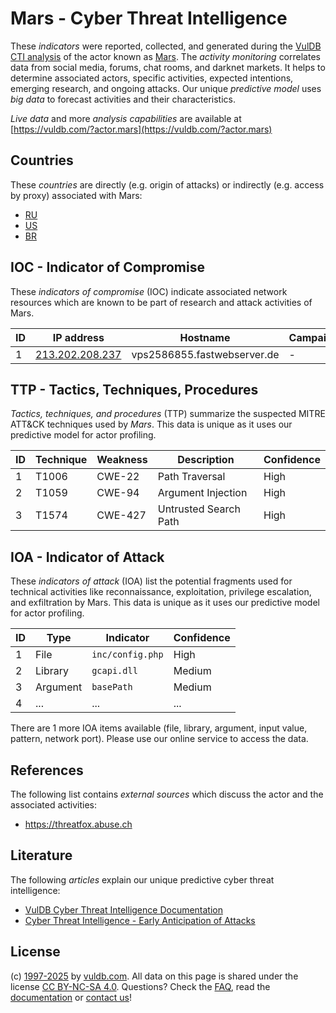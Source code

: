 # Mars - Cyber Threat Intelligence

These _indicators_ were reported, collected, and generated during the [VulDB CTI analysis](https://vuldb.com/?kb.cti) of the actor known as [Mars](https://vuldb.com/?actor.mars). The _activity monitoring_ correlates data from social media, forums, chat rooms, and darknet markets. It helps to determine associated actors, specific activities, expected intentions, emerging research, and ongoing attacks. Our unique _predictive model_ uses _big data_ to forecast activities and their characteristics.

_Live data_ and more _analysis capabilities_ are available at [https://vuldb.com/?actor.mars](https://vuldb.com/?actor.mars)

## Countries

These _countries_ are directly (e.g. origin of attacks) or indirectly (e.g. access by proxy) associated with Mars:

* [RU](https://vuldb.com/?country.ru)
* [US](https://vuldb.com/?country.us)
* [BR](https://vuldb.com/?country.br)

## IOC - Indicator of Compromise

These _indicators of compromise_ (IOC) indicate associated network resources which are known to be part of research and attack activities of Mars.

ID | IP address | Hostname | Campaign | Confidence
-- | ---------- | -------- | -------- | ----------
1 | [213.202.208.237](https://vuldb.com/?ip.213.202.208.237) | vps2586855.fastwebserver.de | - | High

## TTP - Tactics, Techniques, Procedures

_Tactics, techniques, and procedures_ (TTP) summarize the suspected MITRE ATT&CK techniques used by _Mars_. This data is unique as it uses our predictive model for actor profiling.

ID | Technique | Weakness | Description | Confidence
-- | --------- | -------- | ----------- | ----------
1 | T1006 | CWE-22 | Path Traversal | High
2 | T1059 | CWE-94 | Argument Injection | High
3 | T1574 | CWE-427 | Untrusted Search Path | High

## IOA - Indicator of Attack

These _indicators of attack_ (IOA) list the potential fragments used for technical activities like reconnaissance, exploitation, privilege escalation, and exfiltration by Mars. This data is unique as it uses our predictive model for actor profiling.

ID | Type | Indicator | Confidence
-- | ---- | --------- | ----------
1 | File | `inc/config.php` | High
2 | Library | `gcapi.dll` | Medium
3 | Argument | `basePath` | Medium
4 | ... | ... | ...

There are 1 more IOA items available (file, library, argument, input value, pattern, network port). Please use our online service to access the data.

## References

The following list contains _external sources_ which discuss the actor and the associated activities:

* https://threatfox.abuse.ch

## Literature

The following _articles_ explain our unique predictive cyber threat intelligence:

* [VulDB Cyber Threat Intelligence Documentation](https://vuldb.com/?kb.cti)
* [Cyber Threat Intelligence - Early Anticipation of Attacks](https://www.scip.ch/en/?labs.20201022)

## License

(c) [1997-2025](https://vuldb.com/?kb.changelog) by [vuldb.com](https://vuldb.com/?kb.about). All data on this page is shared under the license [CC BY-NC-SA 4.0](https://creativecommons.org/licenses/by-nc-sa/4.0/). Questions? Check the [FAQ](https://vuldb.com/?kb.faq), read the [documentation](https://vuldb.com/?kb) or [contact us](https://vuldb.com/?contact)!
